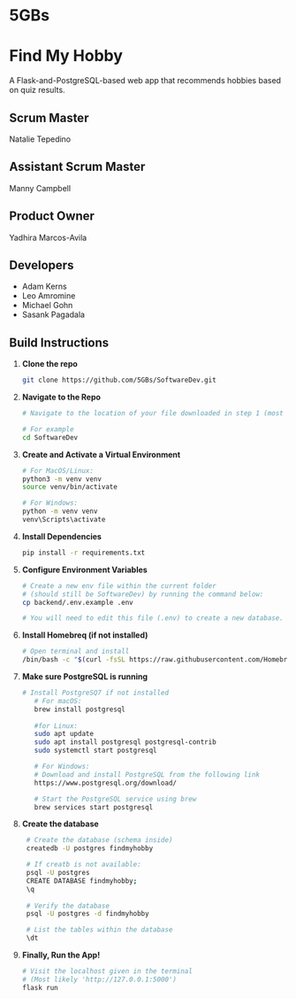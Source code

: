 # 5GBs

# Find My Hobby

A Flask-and-PostgreSQL-based web app that recommends hobbies based on quiz results.

## Scrum Master
Natalie Tepedino

## Assistant Scrum Master
Manny Campbell

## Product Owner
Yadhira Marcos-Avila

## Developers
* Adam Kerns
* Leo Amromine
* Michael Gohn
* Sasank Pagadala

## Build Instructions

1. **Clone the repo**
   ```bash
   git clone https://github.com/5GBs/SoftwareDev.git
   ```

2. **Navigate to the Repo**
   ```bash
   # Navigate to the location of your file downloaded in step 1 (most likely titled 'SoftwareDev')

   # For example
   cd SoftwareDev
   ```

4. **Create and Activate a Virtual Environment**
    ```bash
    # For MacOS/Linux:
    python3 -m venv venv
    source venv/bin/activate

    # For Windows:
    python -m venv venv
    venv\Scripts\activate
    ```

5. **Install Dependencies**
    ```bash
    pip install -r requirements.txt
    ```

6. **Configure Environment Variables**
    ```bash
    # Create a new env file within the current folder 
    # (should still be SoftwareDev) by running the command below:
    cp backend/.env.example .env

    # You will need to edit this file (.env) to create a new database.
    ```

7. **Install Homebreq (if not installed)**
    ```bash
    # Open terminal and install
   /bin/bash -c "$(curl -fsSL https://raw.githubusercontent.com/Homebrew/install/HEAD/install.sh)"
   ``` 

8. **Make sure PostgreSQL is running**
   ```bash
   # Install PostgreSQ7 if not installed
      # For macOS:
      brew install postgresql
      
      #for Linux:
      sudo apt update
      sudo apt install postgresql postgresql-contrib
      sudo systemctl start postgresql

      # For Windows:
      # Download and install PostgreSQL from the following link
      https://www.postgresql.org/download/
   
      # Start the PostgreSQL service using brew
      brew services start postgresql
      ```

 9. **Create the database**
     ```bash
      # Create the database (schema inside)
      createdb -U postgres findmyhobby

      # If creatb is not available:
      psql -U postgres
      CREATE DATABASE findmyhobby;
      \q
      
      # Verify the database
      psql -U postgres -d findmyhobby

      # List the tables within the database
      \dt  
      ```


10. **Finally, Run the App!**
    ```bash
    # Visit the localhost given in the terminal
    # (Most likely 'http://127.0.0.1:5000')
    flask run
    ```

